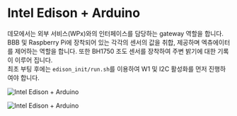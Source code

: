 # Intel Edison + Arduino
데모에서는 외부 서비스(WPx)와의 인터페이스를 담당하는 gateway 역할을 합니다. BBB 및 Raspberry Pi에 장착되어 있는 각각의 센서의 값을 취합, 제공하며 엑츄에이터를 제어하는 역할을 합니다. 또한 BH1750 조도 센서를 장착하여 주변 밝기에 대한 기록이 이루어 집니다.  
최초 부팅 후에는 `edison_init/run.sh`를 이용하여 W1 및 I2C 활성화를 먼저 진행하여야 합니다.

![Intel Edison + Arduino](https://docs.google.com/uc?id=0B02RRVY3KrmecWxTTHM1SkZjbEU)

![Intel Edison + Arduino](https://docs.google.com/uc?id=0B02RRVY3KrmeakJlWEFJaHBqa2M)